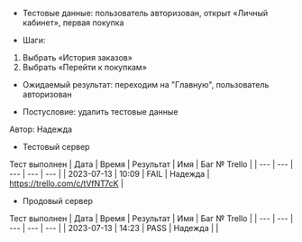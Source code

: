 * Тестовые данные: пользователь авторизован, открыт «Личный кабинет», первая покупка

* Шаги:
1.	Выбрать «История заказов»
2.	Выбрать «Перейти к покупкам»





* Ожидаемый результат: переходим на "Главную", пользователь авторизован


* Постусловие: удалить тестовые данные

Автор: Надежда

* Тестовый сервер 

Тест выполнен
| Дата | Время | Результат | Имя | Баг № Trello |
| --- | --- | --- | --- | --- |
| 2023-07-13 | 10:09 | FAIL | Надежда | https://trello.com/c/tVfNT7cK | 

* Продовый сервер

Тест выполнен
| Дата | Время | Результат | Имя | Баг № Trello |
| --- | --- | --- | --- | --- |
| 2023-07-13 | 14:23 | PASS | Надежда |  | 
